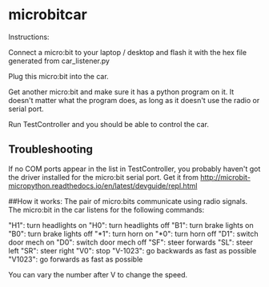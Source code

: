 # microbitcar

Instructions:

Connect a micro:bit to your laptop / desktop and flash it with the hex file generated from car_listener.py

Plug this micro:bit into the car.

Get another micro:bit and make sure it has a python program on it. It doesn't matter what the program does, as long as it doesn't use the radio or serial port.

Run TestController and you should be able to control the car.

## Troubleshooting
If no COM ports appear in the list in TestController, you probably haven't got the driver installed for the micro:bit serial port.
Get it from http://microbit-micropython.readthedocs.io/en/latest/devguide/repl.html

##How it works:
The pair of micro:bits communicate using radio signals. The micro:bit in the car listens for the following commands:

"H1": turn headlights on
"H0": turn headlights off
"B1": turn brake lights on
"B0": turn brake lights off
"*1": turn horn on
"*0": turn horn off
"D1": switch door mech on
"D0": switch door mech off
"SF": steer forwards
"SL": steer left
"SR": steer right
"V0": stop
"V-1023": go backwards as fast as possible
"V1023": go forwards as fast as possible

You can vary the number after V to change the speed.